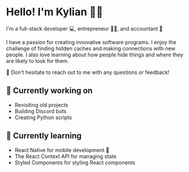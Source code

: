 <html>
  <head>
    <title>Kylian's GitHub Profile</title>
  </head>
  <body>
    <h1>Hello! I'm Kylian 🙋‍♂️</h1>
    <p>I'm a full-stack developer 💻, entrepreneur 👨‍💼, and accountant 📄</p>
    <p>I have a passion for creating innovative software programs. I enjoy the challenge of finding hidden caches and making connections with new people. I also love learning about how people hide things and where they are likely to look for them.</p>
    <p>💬 Don't hesitate to reach out to me with any questions or feedback!</p>
    <h2>🔭 Currently working on</h2>
    <ul>
      <li>Revisiting old projects</li>
      <li>Building Discord bots</li>
      <li>Creating Python scripts</li>
    </ul>
    <h2>🌱 Currently learning</h2>
    <ul>
      <li>React Native for mobile development 📱</li>
      <li>The React Context API for managing state</li>
      <li>Styled Components for styling React components</li>
    </ul>
  </body>
</html>
